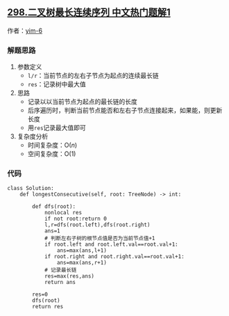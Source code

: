## [298.二叉树最长连续序列 中文热门题解1](https://leetcode.cn/problems/binary-tree-longest-consecutive-sequence/solutions/100000/python3-dfshou-xu-bian-li-by-yim-6-nk56)

作者：[yim-6](https://leetcode.cn/u/yim-6)

### 解题思路
1. 参数定义
    - `l/r`：当前节点的左右子节点为起点的连续最长链
    - `res`：记录树中最大值
2. 思路
    - 记录以以当前节点为起点的最长链的长度
    - 后序遍历时，判断当前节点能否和左右子节点连接起来，如果能，则更新长度
    - 用`res`记录最大值即可
3. 复杂度分析
    - 时间复杂度：O($n$)
    - 空间复杂度：O($1$)
### 代码

```python3
class Solution:
    def longestConsecutive(self, root: TreeNode) -> int:

        def dfs(root):
            nonlocal res
            if not root:return 0
            l,r=dfs(root.left),dfs(root.right)
            ans=1
            # 判断左右子树的根节点值是否为当前节点值+1
            if root.left and root.left.val==root.val+1:
                ans=max(ans,l+1)
            if root.right and root.right.val==root.val+1:
                ans=max(ans,r+1)
            # 记录最长链
            res=max(res,ans)
            return ans
            
        res=0
        dfs(root)
        return res

```